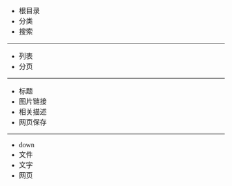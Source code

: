 <font face="SimSun" size=3>

- 根目录
- 分类
- 搜索

---

- 列表
- 分页

---

- 标题
- 图片链接
- 相关描述
- 网页保存

---

- down
- 文件
- 文字
- 网页

~~~

~~~

</font>
